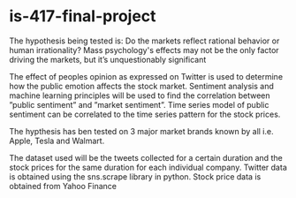 # is-417-final-project


The hypothesis being tested is: Do the markets reflect rational behavior or human irrationality? 
Mass psychology's effects may not be the only factor driving the markets, but it’s unquestionably significant 

The effect of peoples opinion as expressed on Twitter is used to determine how the public emotion affects the stock market.
Sentiment analysis and machine learning principles will be used to find the correlation between ”public sentiment” and ”market sentiment”.
Time series model of public sentiment can be correlated to the time series pattern for the stock prices.

The hypthesis has ben tested on 3 major market brands known by all i.e. Apple, Tesla and Walmart.

The dataset used will be the tweets collected for a certain duration and the stock prices for the same duration for each individual company.
Twitter data is obtained using the sns.scrape library in python.
Stock price data is obtained from Yahoo Finance


